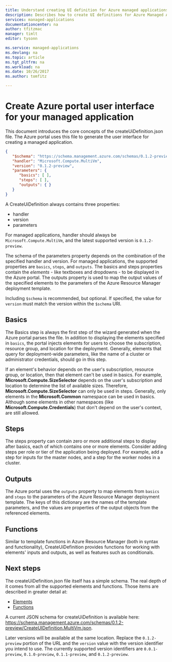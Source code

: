 ```yaml
---
title: Understand creating UI definition for Azure managed applications | Microsoft Docs
description: Describes how to create UI definitions for Azure Managed Applications
services: managed-applications
documentationcenter: na
author: tfitzmac
manager: timlt
editor: tysonn

ms.service: managed-applications
ms.devlang: na
ms.topic: article
ms.tgt_pltfrm: na
ms.workload: na
ms.date: 10/26/2017
ms.author: tomfitz

---
```

# Create Azure portal user interface for your managed application
This document introduces the core concepts of the createUiDefinition.json file. The Azure portal uses this file to generate the user interface for creating a managed application.

```json
{
   "$schema": "https://schema.management.azure.com/schemas/0.1.2-preview/CreateUIDefinition.MultiVm.json",
   "handler": "Microsoft.Compute.MultiVm",
   "version": "0.1.2-preview",
   "parameters": {
      "basics": [ ],
      "steps": [ ],
      "outputs": { }
   }
}
```

A CreateUiDefinition always contains three properties: 

* handler
* version
* parameters

For managed applications, handler should always be `Microsoft.Compute.MultiVm`, and the latest supported version is `0.1.2-preview`.

The schema of the parameters property depends on the combination of the specified handler and version. For managed applications, the supported properties are `basics`, `steps`, and `outputs`. The basics and steps properties contain the _elements_ - like textboxes and dropdowns - to be displayed in the Azure portal. The outputs property is used to map the output values of the specified elements to the parameters of the Azure Resource Manager deployment template.

Including `$schema` is recommended, but optional. If specified, the value for `version` must match the version within the `$schema` URI.

## Basics
The Basics step is always the first step of the wizard generated when the Azure portal parses the file. In addition to displaying the elements specified in `basics`, the portal injects elements for users to choose the subscription, resource group, and location for the deployment. Generally, elements that query for deployment-wide parameters, like the name of a cluster or administrator credentials, should go in this step.

If an element's behavior depends on the user's subscription, resource group, or location, then that element can't be used in basics. For example, **Microsoft.Compute.SizeSelector** depends on the user's subscription and location to determine the list of available sizes. Therefore, **Microsoft.Compute.SizeSelector** can only be used in steps. Generally, only elements in the **Microsoft.Common** namespace can be used in basics. Although some elements in other namespaces (like **Microsoft.Compute.Credentials**) that don't depend on the user's context, are still allowed.

## Steps
The steps property can contain zero or more additional steps to display after basics, each of which contains one or more elements. Consider adding steps per role or tier of the application being deployed. For example, add a step for inputs for the master nodes, and a step for the worker nodes in a cluster.

## Outputs
The Azure portal uses the `outputs` property to map elements from `basics` and `steps` to the parameters of the Azure Resource Manager deployment template. The keys of this dictionary are the names of the template parameters, and the values are properties of the output objects from the referenced elements.

## Functions
Similar to template functions in Azure Resource Manager (both in syntax and functionality), CreateUiDefinition provides functions for working with elements' inputs and outputs, as well as features such as conditionals.

## Next steps
The createUiDefinition.json file itself has a simple schema. The real depth of it comes from all the supported elements and functions. Those items are described in greater detail at:

- [Elements](create-uidefinition-elements.md)
- [Functions](create-uidefinition-functions.md)

A current JSON schema for createUiDefinition is available here: https://schema.management.azure.com/schemas/0.1.2-preview/CreateUIDefinition.MultiVm.json. 

Later versions will be available at the same location. Replace the `0.1.2-preview` portion of the URL and the `version` value with the version identifier you intend to use. The currently supported version identifiers are `0.0.1-preview`, `0.1.0-preview`, `0.1.1-preview`, and `0.1.2-preview`.